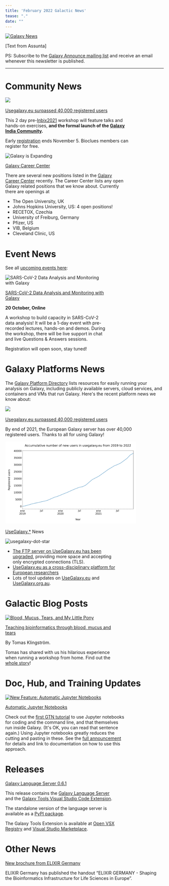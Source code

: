 ```yaml
---
title: 'February 2022 Galactic News'
tease: "."
date: ""
---
```


<a href="/src/galaxy-updates/index.md"><img class="float-right" src="/src/images/galaxy-logos/GalaxyNews.png" alt="Galaxy News"  style="max-width: 15rem;" /></a>

[Text from Assunta]

PS: Subscribe to the [Galaxy Announce mailing list](https://lists.galaxyproject.org/?count=100&all-lists=) and receive an email whenever this newsletter is published.

---

# Community News

<div class="card-deck">

<!-- Usegalaxy.eu surpassed 40K users -->
<div class="card lead border-info" style="min-width: 35%; max-width: 26rem;">
<div class="trim-p">

![](/images/galaxy-logos/galaxy-europe-white.png)

</div>
<div class="card-header trim-p">

[Usegalaxy.eu surpassed 40,000 registered users](https://galaxyproject.eu/posts/2022/01/20/reached-4000-users/)

</div>

This 2 day pre-[Inbix2021](https://neist.res.in/inbix2021/) workshop will feature talks and hands-on exercises, **and the formal launch of the [Galaxy India Community](https://galaxyproject.in/).**  

Early [registration](https://easychair.org/cfp/InBix2021) ends November 5.  Bioclues members can register for free.

</div>



</div>


<!-- hiring -->
<div class="card lead border-info" style="min-width: 22%; max-width: 24rem;">
<div class="trim-p">

![Galaxy is Expanding](/images/GalaxyIsExpandingCloud.png)

</div>
<div class="card-header trim-p">

[Galaxy Career Center](/careers/index.md)

</div>

There are several new positions listed in the [Galaxy Career Center](/careers/index.md) recently. The Career Center lists any open Galaxy related positions that we know about. Currently there are openings at

* The Open University, UK
* Johns Hopkins University, US: 4 open positions!
* RECETOX, Czechia
* University of Freiburg, Germany
* Pfizer, US
* VIB, Belgium
* Cleveland Clinic, US

</div>

</div>


# Event News

See all [upcoming events here](/events/index.md):

<div class="card-deck">

<!-- covid workshop -->
<div class="card border-info" style="min-width: 30%; max-width: 20rem;">
<div class="trim-p">

![SARS-CoV-2 Data Analysis and Monitoring with Galaxy](/images/news-graphics/gtn-covid-stripe.jpeg)

</div>
<div class="card-header trim-p">

[SARS-CoV-2 Data Analysis and Monitoring with Galaxy](https://galaxyproject.eu/event/2021-09-15-sars-cov-2-training/)

</div>

**20 October, Online**

A workshop to build capacity in SARS-CoV-2 data analysis! It will be a 1-day event with pre-recorded lectures, hands-on and demos. During the workshop, there will be live support in chat and live Questions & Answers sessions.

Registration will open soon, stay tuned!

</div>



</div>


# Galaxy Platforms News

The [Galaxy Platform Directory](/use/index.md) lists resources for easily running your analysis on Galaxy, including publicly available servers, cloud services, and containers and VMs that run Galaxy.  Here's the recent platform news we know about:

<div class="card-deck">

<!-- Usegalaxy.eu surpassed 40K users -->
<div class="card lead border-info" style="min-width: 35%; max-width: 26rem;">
<div class="trim-p">

![](/images/galaxy-logos/usegalaxy.eu.256.png)

</div>
<div class="card-header trim-p">

[Usegalaxy.eu surpassed 40,000 registered users](https://galaxyproject.eu/posts/2022/01/20/reached-4000-users/)

</div>

By end of 2021, the European Galaxy server has over 40,000 registered users. Thanks to all for using Galaxy!

![](total_users_galaxyeu.png)

</div>

<!-- UseGalaxy.* -->
<div class="card border-info"  style="min-width: 12rem; max-width: 22rem;">
<div class="card-header trim-p">

[UseGalaxy.*](/usegalaxy/index.md) News

</div>

![usegalaxy-dot-star](/images/galaxy-logos/usegalaxy-dot-star-white.png)

* [The FTP server on UseGalaxy.eu has been upgraded](https://galaxyproject.eu/posts/2021/10/05/ftp-server-update/), providing more space and accepting only encrypted connections (TLS).
* [UseGalaxy.eu as a cross-disciplinary platform for European researchers](https://galaxyproject.eu/posts/2021/09/15/EU-server-cross-disciplinary/)
* Lots of tool updates on [UseGalaxy.eu](https://galaxyproject.eu/news?tag=tools) and [UseGalaxy.org.au](https://usegalaxy-au.github.io/galaxy/news.hgtml).

</div>
</div>


# Galactic Blog Posts

<div class="card-deck">


<!-- TIaaS feedback -->
<div class="card border-info" style="min-width: 14rem; max-width: 22rem;">
<div class="trim-p">

[![Blood, Mucus, Tears, and My Little Pony](/images/blog/2021-10-blood-mucus-tears/my-little-pony-tears.png)](https://galaxyproject.eu/posts/2021/10/01/tiaas-Tomas/)

</div>
<div class="card-header trim-p">

[Teaching bioinformatics through blood, mucus and tears](https://galaxyproject.eu/posts/2021/10/01/tiaas-Tomas/)

</div>

By Tomas Klingström.

Tomas has shared with us his hilarious experience when running a workshop from home. Find out the [whole story](https://galaxyproject.eu/posts/2021/10/01/tiaas-Tomas/)!

</div>


</div>


# Doc, Hub, and Training Updates

<div class="card-deck">

<!-- Automatic Jupyter Notebooks -->
<div class="card border-info" style="min-width: 30%; max-width: 24rem;">

[![New Feature: Automatic Jupyter Notebooks](/images/news/2021-10-galaxy-update/jupyter-notebook.png)](/images/news/2021-10-galaxy-update/jupyter-notebook.png)

<div class="card-header trim-p">

[Automatic Jupyter Notebooks](https://training.galaxyproject.org/training-material/news/2021/09/24/jupyter.html)

</div>

Check out the [first GTN tutorial](https://training.galaxyproject.org/training-material/topics/data-science/tutorials/cli-basics/tutorial.html) to use Jupyter notebooks for coding and the command line, and that themselves run inside Galaxy.  (It's OK, you can read that sentence again.)  Using Jupyter notebooks greatly reduces the cutting and pasting in these.  See the [full announcement](https://training.galaxyproject.org/training-material/news/2021/09/24/jupyter.html) for details and link to documentation on how to use this approach.

</div>

</div>


# Releases

<div class="card-deck">

<!-- GLS -->
<div class="card border-info" style="min-width: 30%; max-width: 22rem;">
<div class="card-header trim-p">

[Galaxy Language Server 0.6.1](https://github.com/galaxyproject/galaxy-language-server/releases/tag/v0.6.1)

</div>

This release contains the [Galaxy Language Server](https://github.com/galaxyproject/galaxy-language-server) and the [Galaxy Tools Visual Studio Code Extension](https://github.com/galaxyproject/galaxy-language-server/tree/master/client).

The standalone version of the language server is available as a [PyPI package](https://pypi.org/project/galaxy-language-server/).

The Galaxy Tools Extension is available at [Open VSX Registry](https://open-vsx.org/extension/davelopez/galaxy-tools) and [Visual Studio Marketplace](https://marketplace.visualstudio.com/items?itemName=davelopez.galaxy-tools).
</div>

</div>



# Other News

<div class="card-deck">

<!-- New brochure from ELIXIR Germany -->
<div class="card lead border-info" style="min-width: 15%; max-width: 100%;">
<div class="card-header trim-p">

[New brochure from ELIXIR Germany](https://galaxyproject.eu/posts/2021/10/06/elixir-de-brochure/)

</div>

ELIXIR Germany has published the handout “ELIXIR GERMANY - Shaping the Bioinformatics Infrastructure for Life Sciences in Europe”.

</div>

</div>
